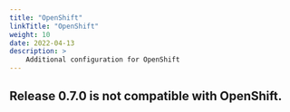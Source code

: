 ```yaml
---
title: "OpenShift"
linkTitle: "OpenShift"
weight: 10
date: 2022-04-13
description: >
    Additional configuration for OpenShift
---
```


## Release 0.7.0 is not compatible with OpenShift.